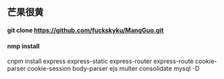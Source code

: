 ## 芒果很黄
#### git clone https://github.com/fuckskyku/MangGuo.git

#### nmp install
cnpm install express express-static express-router express-route cookie-parser cookie-session body-parser ejs multer consolidate mysql -D